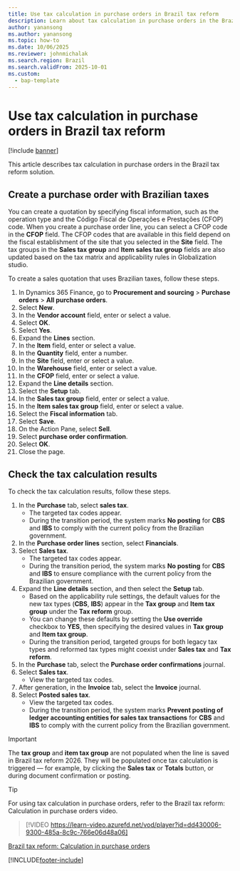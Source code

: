 ```yaml
---
title: Use tax calculation in purchase orders in Brazil tax reform
description: Learn about tax calculation in purchase orders in the Brazil tax reform solution
author: yanansong
ms.author: yanansong
ms.topic: how-to
ms.date: 10/06/2025
ms.reviewer: johnmichalak
ms.search.region: Brazil
ms.search.validFrom: 2025-10-01
ms.custom: 
  - bap-template
---
```


# Use tax calculation in purchase orders in Brazil tax reform

[!include [banner](../../includes/banner.md)]

This article describes tax calculation in purchase orders in the Brazil tax reform solution.

## Create a purchase order with Brazilian taxes

You can create a quotation by specifying fiscal information, such as the operation type and the Código Fiscal de Operações e Prestações (CFOP) code. When you create a purchase order line, you can select a CFOP code in the **CFOP** field. The CFOP codes that are available in this field depend on the fiscal establishment of the site that you selected in the **Site** field. The tax groups in the **Sales tax group** and **Item sales tax group** fields are also updated based on the tax matrix and applicability rules in Globalization studio. 

To create a sales quotation that uses Brazilian taxes, follow these steps.

1. In Dynamics 365 Finance, go to **Procurement and sourcing** \> **Purchase orders** \> **All purchase orders**.
1. Select **New**.
1. In the **Vendor account** field, enter or select a value.
1. Select **OK**.
1. Select **Yes**.
1. Expand the **Lines** section.
1. In the **Item** field, enter or select a value.
1. In the **Quantity** field, enter a number.
1. In the **Site** field, enter or select a value.
1. In the **Warehouse** field, enter or select a value.
1. In the **CFOP** field, enter or select a value.
1. Expand the **Line details** section.
1. Select the **Setup** tab.
1. In the **Sales tax group** field, enter or select a value.
1. In the **Item sales tax group** field, enter or select a value.
1. Select the **Fiscal information** tab.
1. Select **Save**.
1. On the Action Pane, select **Sell**.
1. Select **purchase order confirmation**.
1. Select **OK**.
1. Close the page.

## Check the tax calculation results

To check the tax calculation results, follow these steps.

1. In the **Purchase** tab, select **sales tax**.
   - The targeted tax codes appear. 
   - During the transition period, the system marks **No posting** for **CBS** and **IBS** to comply with the current policy from the Brazilian government.
1. In the **Purchase order lines** section, select **Financials**.
1. Select **Sales tax**.
   - The targeted tax codes appear. 
   - During the transition period, the system marks **No posting** for **CBS** and **IBS** to ensure compliance with the current policy from the Brazilian government.
1. Expand the **Line details** section, and then select the **Setup** tab.
   - Based on the applicability rule settings, the default values for the new tax types (**CBS**, **IBS**) appear in the **Tax group** and **Item tax group** under the **Tax reform** group.
   - You can change these defaults by setting the **Use override** checkbox to **YES**, then specifying the desired values in **Tax group** and **Item tax group**.
   - During the transition period, targeted groups for both legacy tax types and reformed tax types might coexist under **Sales tax** and **Tax reform**.   
1. In the **Purchase** tab, select the **Purchase order confirmations** journal.
1. Select **Sales tax**.
   - View the targeted tax codes.  
1. After generation, in the **Invoice** tab, select the **Invoice** journal.
1. Select **Posted sales tax**.
   - View the targeted tax codes.
   - During the transition period, the system marks **Prevent posting of ledger accounting entities for sales tax transactions** for **CBS** and **IBS** to comply with the current policy from the Brazilian government.

> [!IMPORTANT] 
> The **tax group** and **item tax group** are not populated when the line is saved in Brazil tax reform 2026. They will be populated once tax calculation is triggered — for example, by clicking the **Sales tax** or **Totals** button, or during document confirmation or posting.

> [!TIP]
> For using tax calculation in purchase orders, refer to the Brazil tax reform: Calculation in purchase orders video.

> [!VIDEO https://learn-video.azurefd.net/vod/player?id=dd430006-9300-485a-8c9c-766e06d48a06] 

[Brazil tax reform: Calculation in purchase orders](https://learn-video.azurefd.net/vod/player?id=dd430006-9300-485a-8c9c-766e06d48a06)

[!INCLUDE[footer-include](../../../includes/footer-banner.md)]

